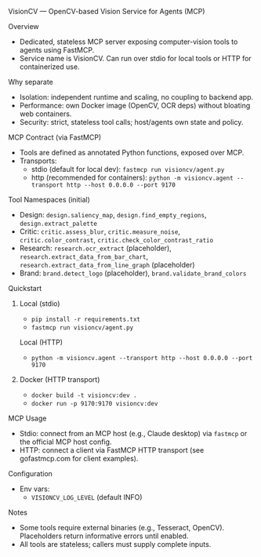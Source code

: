 VisionCV — OpenCV-based Vision Service for Agents (MCP)

Overview
- Dedicated, stateless MCP server exposing computer-vision tools to agents using FastMCP.
- Service name is VisionCV. Can run over stdio for local tools or HTTP for containerized use.

Why separate
- Isolation: independent runtime and scaling, no coupling to backend app.
- Performance: own Docker image (OpenCV, OCR deps) without bloating web containers.
- Security: strict, stateless tool calls; host/agents own state and policy.

MCP Contract (via FastMCP)
- Tools are defined as annotated Python functions, exposed over MCP.
- Transports:
  - stdio (default for local dev): `fastmcp run visioncv/agent.py`
  - http (recommended for containers): `python -m visioncv.agent --transport http --host 0.0.0.0 --port 9170`

Tool Namespaces (initial)
- Design: `design.saliency_map`, `design.find_empty_regions`, `design.extract_palette`
- Critic: `critic.assess_blur`, `critic.measure_noise`, `critic.color_contrast`, `critic.check_color_contrast_ratio`
- Research: `research.ocr_extract` (placeholder), `research.extract_data_from_bar_chart`, `research.extract_data_from_line_graph` (placeholder)
- Brand: `brand.detect_logo` (placeholder), `brand.validate_brand_colors`

Quickstart
1) Local (stdio)
   - `pip install -r requirements.txt`
   - `fastmcp run visioncv/agent.py`

   Local (HTTP)
   - `python -m visioncv.agent --transport http --host 0.0.0.0 --port 9170`

2) Docker (HTTP transport)
   - `docker build -t visioncv:dev .`
   - `docker run -p 9170:9170 visioncv:dev`

MCP Usage
- Stdio: connect from an MCP host (e.g., Claude desktop) via `fastmcp` or the official MCP host config.
- HTTP: connect a client via FastMCP HTTP transport (see gofastmcp.com for client examples).

Configuration
- Env vars:
  - `VISIONCV_LOG_LEVEL` (default INFO)

Notes
- Some tools require external binaries (e.g., Tesseract, OpenCV). Placeholders return informative errors until enabled.
- All tools are stateless; callers must supply complete inputs.
